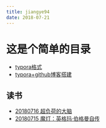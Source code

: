 ```yaml
---
title: jiangye94
date: 2018-07-21
---
```


# 这是个简单的目录

- [typora格式](./post/typora格式.html)
- [typora+github博客搭建](./post/typora+github博客搭建.html)



## 读书

- [20180716 超负荷的大脑](./post/reading/超负荷的大脑.html)
- [20180715 魔灯：英格玛·伯格曼自传](./post/reading/魔灯.html)

